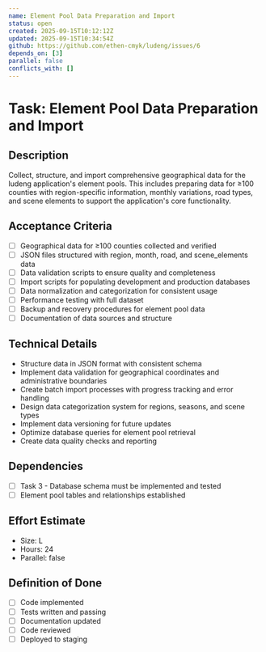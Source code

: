 ```yaml
---
name: Element Pool Data Preparation and Import
status: open
created: 2025-09-15T10:12:12Z
updated: 2025-09-15T10:34:54Z
github: https://github.com/ethen-cmyk/ludeng/issues/6
depends_on: [3]
parallel: false
conflicts_with: []
---
```


# Task: Element Pool Data Preparation and Import

## Description
Collect, structure, and import comprehensive geographical data for the ludeng application's element pools. This includes preparing data for ≥100 counties with region-specific information, monthly variations, road types, and scene elements to support the application's core functionality.

## Acceptance Criteria
- [ ] Geographical data for ≥100 counties collected and verified
- [ ] JSON files structured with region, month, road, and scene_elements data
- [ ] Data validation scripts to ensure quality and completeness
- [ ] Import scripts for populating development and production databases
- [ ] Data normalization and categorization for consistent usage
- [ ] Performance testing with full dataset
- [ ] Backup and recovery procedures for element pool data
- [ ] Documentation of data sources and structure

## Technical Details
- Structure data in JSON format with consistent schema
- Implement data validation for geographical coordinates and administrative boundaries
- Create batch import processes with progress tracking and error handling
- Design data categorization system for regions, seasons, and scene types
- Implement data versioning for future updates
- Optimize database queries for element pool retrieval
- Create data quality checks and reporting

## Dependencies
- [ ] Task 3 - Database schema must be implemented and tested
- [ ] Element pool tables and relationships established

## Effort Estimate
- Size: L
- Hours: 24
- Parallel: false

## Definition of Done
- [ ] Code implemented
- [ ] Tests written and passing
- [ ] Documentation updated
- [ ] Code reviewed
- [ ] Deployed to staging
